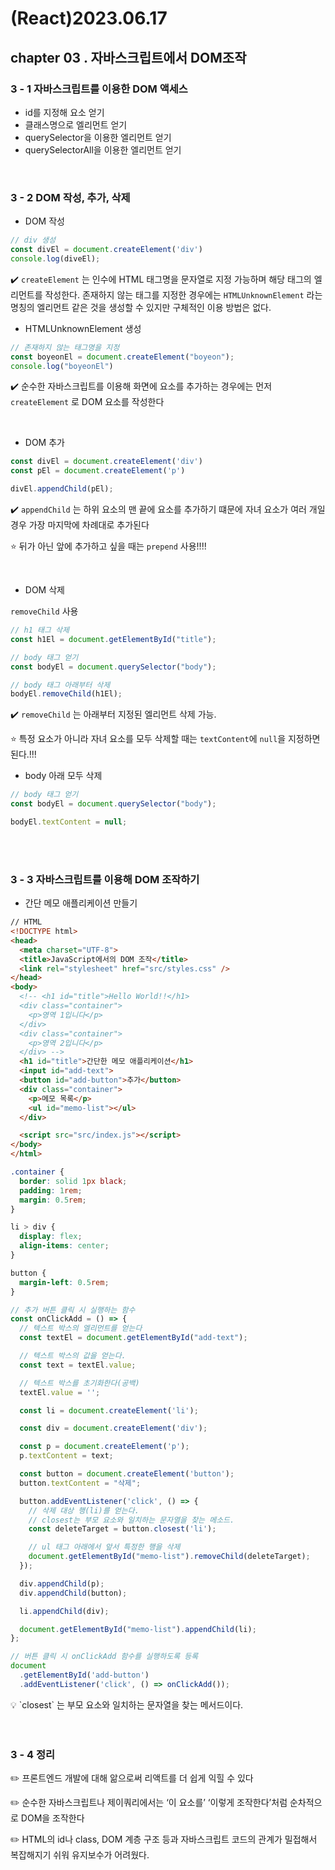# (React)2023.06.17

## chapter 03 . 자바스크립트에서 DOM조작

### 3 - 1 자바스크립트를 이용한 DOM 액세스

- id를 지정해 요소 얻기
- 클래스명으로 엘리먼트 얻기
- querySelector을 이용한 엘리먼트 얻기
- querySelectorAll을 이용한 엘리먼트 얻기

<br>

### 3 - 2 DOM 작성, 추가, 삭제

- DOM 작성

```jsx
// div 생성
const divEl = document.createElement('div')
console.log(diveEl);
```

✔️ `createElement` 는 인수에 HTML 태그명을 문자열로 지정 가능하며 해당 태그의 엘리먼트를 작성한다. 존재하지 않는 태그를 지정한 경우에는 `HTMLUnknownElement` 라는 명칭의 엘리먼트 같은 것을 생성할 수 있지만 구체적인 이용 방법은 없다.

- HTMLUnknownElement 생성

```jsx
// 존재하지 않는 태그명을 지정
const boyeonEl = document.createElement("boyeon");
console.log("boyeonEl")
```

✔️ 순수한 자바스크립트를 이용해 화면에 요소를 추가하는 경우에는 먼저 `createElement` 로 DOM 요소를 작성한다

<br>

- DOM 추가

```jsx
const divEl = document.createElement('div')
const pEl = document.createElement('p')

divEl.appendChild(pEl);
```

✔️ `appendChild` 는 하위 요소의 맨 끝에 요소를 추가하기 떄문에 자녀 요소가 여러 개일 경우 가장 마지막에 차례대로 추가된다

⭐ 뒤가 아닌 앞에 추가하고 싶을 때는 `prepend` 사용!!!!

<br>

- DOM 삭제

`removeChild` 사용

```jsx
// h1 태그 삭제
const h1El = document.getElementById("title");

// body 태그 얻기
const bodyEl = document.querySelector("body");

// body 태그 아래부터 삭제
bodyEl.removeChild(h1El);
```

✔️ `removeChild` 는 아래부터 지정된 엘리먼트 삭제 가능. 

⭐ 특정 요소가 아니라 자녀 요소를 모두 삭제할 때는 `textContent`에 `null`을 지정하면 된다.!!!

- body 아래 모두 삭제

```jsx
// body 태그 얻기
const bodyEl = document.querySelector("body");

bodyEl.textContent = null;
```

<br>
<br>

### 3 - 3 자바스크립트를 이용해 DOM 조작하기

- 간단 메모 애플리케이션 만들기

```html
// HTML
<!DOCTYPE html>
<head>
  <meta charset="UTF-8">
  <title>JavaScript에서의 DOM 조작</title>
  <link rel="stylesheet" href="src/styles.css" />
</head>
<body>
  <!-- <h1 id="title">Hello World!!</h1>
  <div class="container">
    <p>영역 1입니다</p>
  </div>
  <div class="container">
    <p>영역 2입니다</p>
  </div> -->
  <h1 id="title">간단한 메모 애플리케이션</h1>
  <input id="add-text">
  <button id="add-button">추가</button>
  <div class="container">
    <p>메모 목록</p>
    <ul id="memo-list"></ul>
  </div>

  <script src="src/index.js"></script>
</body>
</html>
```

```css
.container {
  border: solid 1px black;
  padding: 1rem;
  margin: 0.5rem;
}

li > div {
  display: flex;
  align-items: center;
}

button {
  margin-left: 0.5rem;
}
```

```jsx
// 추가 버튼 클릭 시 실행하는 함수
const onClickAdd = () => {
  // 텍스트 박스의 엘리먼트를 얻는다
  const textEl = document.getElementById("add-text");

  // 텍스트 박스의 값을 얻는다.
  const text = textEl.value;

  // 텍스트 박스를 초기화한다(공백)
  textEl.value = '';

  const li = document.createElement('li');

  const div = document.createElement('div');

  const p = document.createElement('p');
  p.textContent = text;

  const button = document.createElement('button');
  button.textContent = "삭제";

  button.addEventListener('click', () => {
    // 삭제 대상 행(li)를 얻는다.
    // closest는 부모 요소와 일치하는 문자열을 찾는 메소드.
    const deleteTarget = button.closest('li');

    // ul 태그 아래에서 앞서 특정한 행을 삭제
    document.getElementById("memo-list").removeChild(deleteTarget);
  });

  div.appendChild(p);
  div.appendChild(button);

  li.appendChild(div);

  document.getElementById("memo-list").appendChild(li);
};

// 버튼 클릭 시 onClickAdd 함수를 실행하도록 등록
document
  .getElementById('add-button')
  .addEventListener('click', () => onClickAdd());
```

<aside>
💡 `closest` 는 부모 요소와 일치하는 문자열을 찾는 메서드이다.

</aside>

<br>
<br>

### 3 - 4 정리

✏️ 프론트엔드 개발에 대해 앎으로써 리액트를 더 쉽게 익힐 수 있다

✏️ 순수한 자바스크립트나 제이쿼리에서는 ‘이 요소를’ ‘이렇게 조작한다’처럼 순차적으로 DOM을 조작한다

✏️ HTML의 id나 class, DOM 계층 구조 등과 자바스크립트 코드의 관계가 밀접해서 복잡해지기 쉬워 유지보수가 어려웠다.